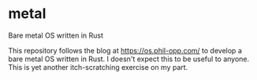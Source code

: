 # metal
Bare metal OS written in Rust

This repository follows the blog at https://os.phil-opp.com/ to develop a bare metal OS written in Rust. I
doesn't expect this to be useful to anyone. This is yet another itch-scratching exercise on my part.
